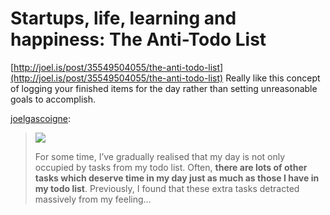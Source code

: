<!--
id: 35984985947
link: http://blog.olgabotvinnik.com/post/35984985947/startups-life-learning-and-happiness-the-anti-todo
slug: startups-life-learning-and-happiness-the-anti-todo
date: Sun Nov 18 2012 06:01:35 GMT-0800 (PST)
raw: {"blog_name":"sciencemeetproductivity","id":35984985947,"post_url":"http://blog.olgabotvinnik.com/post/35984985947/startups-life-learning-and-happiness-the-anti-todo","slug":"startups-life-learning-and-happiness-the-anti-todo","type":"link","date":"2012-11-18 14:01:35 GMT","timestamp":1353247295,"state":"published","format":"html","reblog_key":"vXinlxWm","tags":[],"short_url":"http://tmblr.co/ZStENuXWtqzR","highlighted":[],"note_count":27,"title":"Startups, life, learning and happiness: The Anti-Todo List","url":"http://joel.is/post/35549504055/the-anti-todo-list","description":"Really like this concept of logging your finished items for the day rather than setting unreasonable goals to accomplish.\n\n<p><a href=\"http://joel.is/post/35549504055/the-anti-todo-list\" class=\"tumblr_blog\" target=\"_blank\">joelgascoigne</a>:</p>\n\n<blockquote>\n<p><img src=\"http://joelg.cc/KpQT/anti-todo-list.png\" width=\"500px\" height=\"375px\"/></p> <p>For some time, I’ve gradually realised that my day is not only occupied by tasks from my todo list. Often, <strong>there are lots of other tasks which deserve time in my day just as much as those I have in my todo list</strong>. Previously, I found that these extra tasks detracted massively from my feeling&#8230;</p></blockquote>"}
publish: 2012-11-018
tags: 
title: Startups, life, learning and happiness: The Anti-Todo List
-->


Startups, life, learning and happiness: The Anti-Todo List
==========================================================

[http://joel.is/post/35549504055/the-anti-todo-list](http://joel.is/post/35549504055/the-anti-todo-list)
Really like this concept of logging your finished items for the day
rather than setting unreasonable goals to accomplish.

[joelgascoigne](http://joel.is/post/35549504055/the-anti-todo-list):

> ![](http://joelg.cc/KpQT/anti-todo-list.png)
>
> For some time, I’ve gradually realised that my day is not only
> occupied by tasks from my todo list. Often, **there are lots of other
> tasks which deserve time in my day just as much as those I have in my
> todo list**. Previously, I found that these extra tasks detracted
> massively from my feeling…

